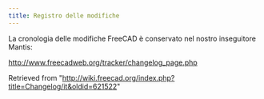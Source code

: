 ```yaml
---
title: Registro delle modifiche
---
```

La cronologia delle modifiche FreeCAD è conservato nel nostro inseguitore Mantis:

<http://www.freecadweb.org/tracker/changelog_page.php>

Retrieved from "<http://wiki.freecad.org/index.php?title=Changelog/it&oldid=621522>"